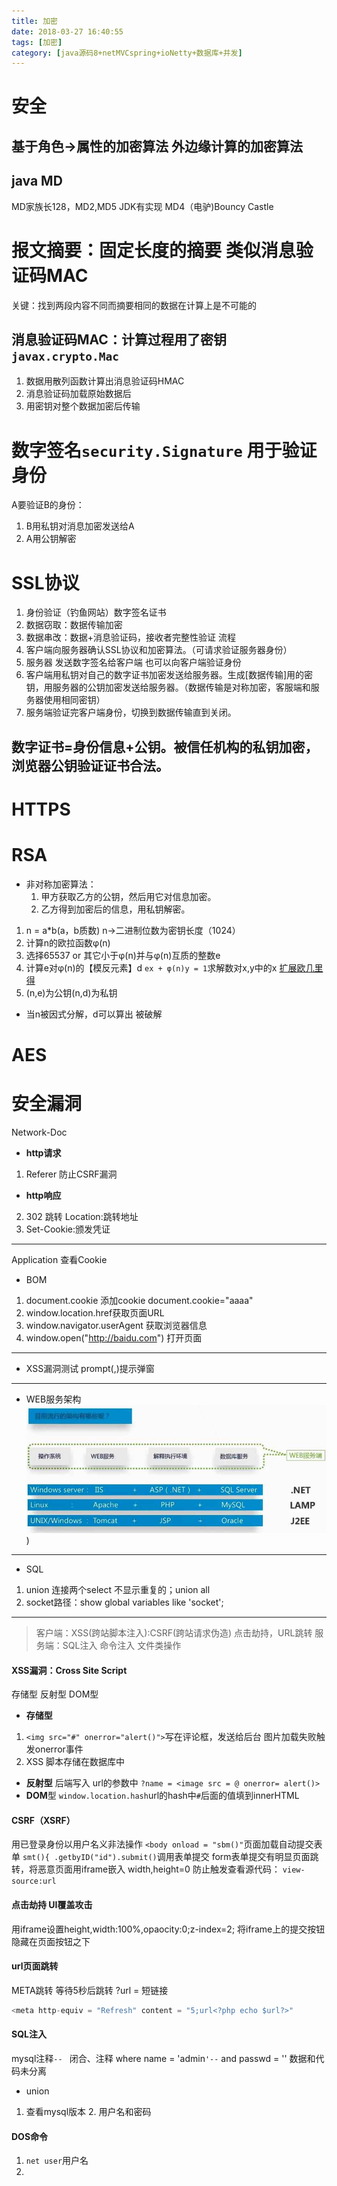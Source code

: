 ```yaml
---
title: 加密
date: 2018-03-27 16:40:55
tags: [加密]
category: [java源码8+netMVCspring+ioNetty+数据库+并发]
---
```

# 安全

## 基于角色->属性的加密算法 外边缘计算的加密算法

## java MD
MD家族长128，MD2,MD5 JDK有实现 MD4（电驴)Bouncy Castle

# 报文摘要：固定长度的摘要 类似消息验证码MAC
关键：找到两段内容不同而摘要相同的数据在计算上是不可能的

## 消息验证码MAC：计算过程用了密钥`javax.crypto.Mac`
1. 数据用散列函数计算出消息验证码HMAC
2. 消息验证码加载原始数据后
3. 用密钥对整个数据加密后传输

# 数字签名`security.Signature` 用于验证身份
A要验证B的身份：
1. B用私钥对消息加密发送给A
2. A用公钥解密

# SSL协议
1. 身份验证（钓鱼网站）数字签名证书
2. 数据窃取：数据传输加密
3. 数据串改：数据+消息验证码，接收者完整性验证
流程
1. 客户端向服务器确认SSL协议和加密算法。（可请求验证服务器身份）
2. 服务器 发送数字签名给客户端 也可以向客户端验证身份
3. 客户端用私钥对自己的数字证书加密发送给服务器。生成[数据传输]用的密钥，用服务器的公钥加密发送给服务器。（数据传输是对称加密，客服端和服务器使用相同密钥）
4. 服务端验证完客户端身份，切换到数据传输直到关闭。

## 数字证书=身份信息+公钥。被信任机构的私钥加密，浏览器公钥验证证书合法。

# HTTPS

# RSA
- 非对称加密算法：
	1. 甲方获取乙方的公钥，然后用它对信息加密。
	2. 乙方得到加密后的信息，用私钥解密。
1. n = a*b(a，b质数) n->二进制位数为密钥长度（1024）
2. 计算n的欧拉函数φ(n)
3. 选择65537 or 其它小于φ(n)并与φ(n)互质的整数e
4. 计算e对φ(n)的【模反元素】d
`ex + φ(n)y = 1`求解数对x,y中的x
[扩展欧几里得](https://zh.wikipedia.org/wiki/%E6%89%A9%E5%B1%95%E6%AC%A7%E5%87%A0%E9%87%8C%E5%BE%97%E7%AE%97%E6%B3%95)
5. (n,e)为公钥(n,d)为私钥
- 当n被因式分解，d可以算出 被破解

# AES

# 安全漏洞
Network-Doc
- **http请求**
1. Referer 防止CSRF漏洞
- **http响应**
2. 302 跳转 Location:跳转地址
3. Set-Cookie:颁发凭证
---
Application 查看Cookie
- BOM
1. document.cookie 添加cookie document.cookie="aaaa"
2. window.location.href获取页面URL
3. window.navigator.userAgent 获取浏览器信息
4. window.open("http://baidu.com") 打开页面
---
- XSS漏洞测试
prompt(,)提示弹窗
---
- WEB服务架构
![javaee](\images\javaee.jpg))
---
- SQL
1. union 连接两个select 不显示重复的；union all
2. socket路径：show global variables like 'socket';
---
> 客户端：XSS(跨站脚本注入):CSRF(跨站请求伪造) 点击劫持，URL跳转
> 服务端：SQL注入 命令注入 文件类操作

#### XSS漏洞：Cross Site Script
存储型 反射型 DOM型
- **存储型**
1. `<img src="#" onerror="alert()">`写在评论框，发送给后台 图片加载失败触发onerror事件
2. XSS 脚本存储在数据库中

- **反射型** 后端写入
url的参数中 `?name = <image src = @ onerror= alert()>`
- **DOM**型
`window.location.hash`url的hash中`#`后面的值填到innerHTML

#### CSRF（XSRF）
用已登录身份以用户名义非法操作
`<body onload = "sbm()"`页面加载自动提交表单
`smt(){ .getbyID("id").submit()`调用表单提交
form表单提交有明显页面跳转，将恶意页面用iframe嵌入 width,height=0
防止触发查看源代码： `view-source:url`

#### 点击劫持 UI覆盖攻击
用iframe设置height,width:100%,opaocity:0;z-index=2;
将iframe上的提交按钮隐藏在页面按钮之下

#### url页面跳转
META跳转 等待5秒后跳转
?url = 短链接
```js
<meta http-equiv = "Refresh" content = "5;url<?php echo $url?>"
```

#### SQL注入
mysql注释`-- `
闭合、注释 where name = 'admin`'--` and passwd = ''
数据和代码未分离
- union
1. 查看mysql版本 2. 用户名和密码

#### DOS命令
1. `net user`用户名
2. 